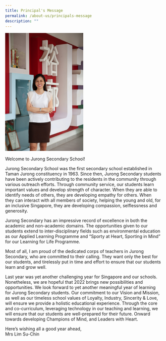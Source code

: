 ```yaml
---
title: Principal's Message
permalink: /about-us/principals-message
description: ""
---
```

<img src="/images/Mrs%20Lim%204.jpg" 
     style="width:50%">

Welcome to Jurong Secondary School!

Jurong Secondary School was the first secondary school established in Taman Jurong constituency in 1963. Since then, Jurong Secondary students have been actively contributing to the residents in the community through various outreach efforts. Through community service, our students learn important values and develop strength of character. When they are able to identify needs of others, they are developing empathy for others. When they can interact with all members of society, helping the young and old, for an inclusive Singapore, they are developing compassion, selflessness and generosity.

Jurong Secondary has an impressive record of excellence in both the academic and non-academic domains. The opportunities given to our students extend to inter-disciplinary fields such as environmental education as our Applied Learning Programme and “Sporty at Heart, Sporting in Mind” for our Learning for Life Programme.

Most of all, I am proud of the dedicated corps of teachers in Jurong Secondary, who are committed to their calling. They want only the best for our students, and tirelessly put in time and effort to ensure that our students learn and grow well.

Last year was yet another challenging year for Singapore and our schools. Nonetheless, we are hopeful that 2022 brings new possibilities and opportunities. We look forward to yet another meaningful year of learning for Jurong Secondary students. Our commitment to our Vision and Mission, as well as our timeless school values of Loyalty, Industry, Sincerity & Love, will ensure we provide a holistic educational experience. Through the core and co-curriculum, leveraging technology in our teaching and learning, we will ensure that our students are well-prepared for their future. Onward towards developing Champions of Mind, and Leaders with Heart.

Here’s wishing all a good year ahead,<br>
Mrs Lim Su-Chin

